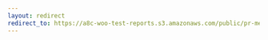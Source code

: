 ```yaml
---
layout: redirect
redirect_to: https://a8c-woo-test-reports.s3.amazonaws.com/public/pr-merge/39851/e2e/index.html
---
```

